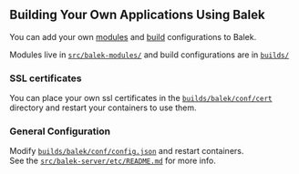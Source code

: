 ## Building Your Own Applications Using Balek
You can add your own [modules](./modules.md) and [build](../builds.md) configurations to Balek. 

Modules live in  [`src/balek-modules/`](../../src/balek-modules) and build configurations are in [`builds/`](../../builds)

### SSL certificates
You can place your own ssl certificates in the [`builds/balek/conf/cert`](../../builds/balek/conf/cert) directory and restart your containers to use them.
### General Configuration
Modify [`builds/balek/conf/config.json`](../../builds/balek/conf/config.json) and restart containers.  
See the [`src/balek-server/etc/README.md`](../../src/balek-server/etc/README.md) for more info.

